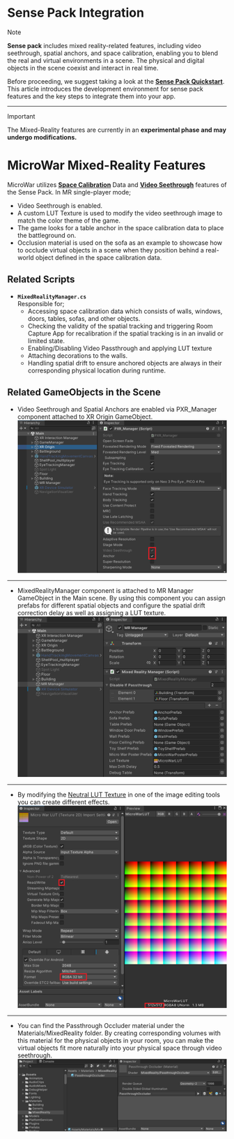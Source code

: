 # Sense Pack Integration
> [!NOTE]
> **Sense pack** includes mixed reality-related features, including video seethrough, spatial anchors, and space calibration, enabling you to blend the real and virtual environments in a scene. The physical and digital objects in the scene coexist and interact in real time.
> 
> Before proceeding, we suggest taking a look at the **[Sense Pack Quickstart](https://developer-global.pico-interactive.com/document/unity/sense-pack-quickstart/)**. This article introduces the development environment for sense pack features and the key steps to integrate them into your app.

---
> [!IMPORTANT]
> The Mixed-Reality features are currently in an **experimental phase and may undergo modifications.**<br>


# MicroWar Mixed-Reality Features
MicroWar utilizes **[Space Calibration](https://developer-global.pico-interactive.com/document/unity/space-calibration/)** Data and **[Video Seethrough](https://developer-global.pico-interactive.com/document/unity/seethrough/)** features of the Sense Pack.
In MR single-player mode;
- Video Seethrough is enabled.
- A custom LUT Texture is used to modify the video seethrough image to match the color theme of the game.
- The game looks for a table anchor in the space calibration data to place the battleground on.
- Occlusion material is used on the sofa as an example to showcase how to occlude virtual objects in a scene when they position behind a real-world object defined in the space calibration data.

## Related Scripts
- **`MixedRealityManager.cs`**<br>
	Responsible for;
	- Accessing space calibration data which consists of walls, windows, doors, tables, sofas, and other objects.
	- Checking the validity of the spatial tracking and triggering Room Capture App for recalibration if the spatial tracking is in an invalid or limited state.
	- Enabling/Disabling Video Passthrough and applying LUT texture
	- Attaching decorations to the walls. 
	- Handling spatial drift to ensure anchored objects are always in their corresponding physical location during runtime.

## Related GameObjects in the Scene
- Video Seethrough and Spatial Anchors are enabled via PXR_Manager component attached to XR Origin GameObject.
 ![PXRManager_MRSettings](/Documentation/Files/MR/PXRManager_MRSettings.png)
---
- MixedRealityManager component is attached to MR Manager GameObject in the Main scene. By using this component you can assign prefabs for different spatial objects and configure the spatial drift correction delay as well as assigning a LUT texture.
 ![MRManager](/Documentation/Files/MR/MRManager.png)
---
- By modifying the [Neutral LUT Texture](https://developer-global.pico-interactive.com/document/unity/seethrough/#4f80aed6) in one of the image editing tools you can create different effects.
 ![LutTexture](/Documentation/Files/MR/LutTexture.png)
---
- You can find the Passthrough Occluder material under the Materials/MixedReality folder. By creating corresponding volumes with this material for the physical objects in your room, you can make the virtual objects fit more naturally into your physical space through video seethrough.
 ![PassthroughOccluder](/Documentation/Files/MR/PassthroughOccluder.png)
